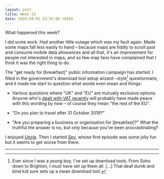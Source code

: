 ```yaml
---
layout: post
title: Week 23
date: 2019-09-01 23:55:00 +0100
---
```


What happened this week?

I did some work. Had another little outage which was my fault again.
Made some maps fall less easily to hand – because maps are fiddly to scroll past and consume mobile data allowances and all that, it's an improvement for people not interested in maps, and so few map fans have complained that I think it was the right thing to do.

The "get ready for [breakfast]" public information campaign has started.
I filled in the government's download tool setup wizard--style[^1] questionnaire, and it made me start to question what words even mean and things:

- Various questions where "UK" and "EU" are mutually exclusive options.
  Anyone who's [dealt with VAT recently](https://www.revk.uk/2018/11/making-tax-digital.html) will probably have made peace with this wording by now – of course they mean "the rest of the EU".

- "Do you plan to travel after 31 October 2019?"

- "Are you preparing a business or organisation for [breakfast]?"
  What the truthful the answer is no, but only because you've been procrastinating?

I enjoyed [<cite>Uncle</cite>](https://www.comedy.co.uk/tv/uncle/).
Then I started [<cite>Spy</cite>](https://www.comedy.co.uk/tv/spy/), whose first episode was some jolly fun but it seems to get worse from there.

<hr class="hr" />

[^1]: Ever since I was a young boy, I've set up download tools. From Soho down to Brighton, I must have set up them all. [...] That deaf dumb and bind kid sure sets up a mean download tool.
